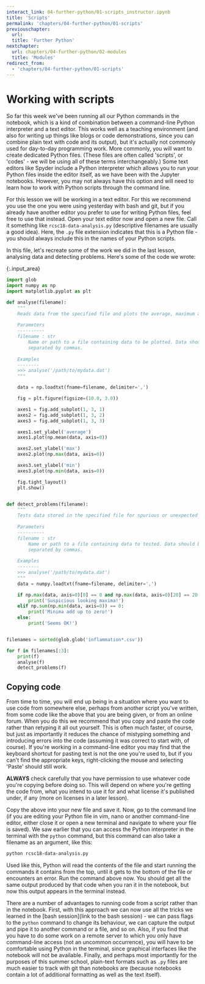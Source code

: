 ```yaml
---
interact_link: 04-further-python/01-scripts_instructor.ipynb
title: 'Scripts'
permalink: 'chapters/04-further-python/01-scripts'
previouschapter:
  url: 
  title: 'Further Python'
nextchapter:
  url: chapters/04-further-python/02-modules
  title: 'Modules'
redirect_from:
  - 'chapters/04-further-python/01-scripts'
---
```


# Working with scripts

So far this week we've been running all our Python commands in the notebook, which is a kind of combination between a command-line Python interpreter and a text editor. This works well as a teaching environment (and also for writing up things like blogs or code demonstrations, since you can combine plain text with code and its output), but it's actually not commonly used for day-to-day programming work. More commonly, you will want to create dedicated Python files. (These files are often called 'scripts', or 'codes' - we will be using all of these terms interchangeably.) Some text editors like Spyder include a Python interpreter which allows you to run your Python files inside the editor itself, as we have been with the Jupyter notebooks. However, you may not always have this option and will need to learn how to work with Python scripts through the command line.

For this lesson we will be working in a text editor. For this we recommend you use the one you were using yesterday with bash and git, but if you already have another editor you prefer to use for writing Python files, feel free to use that instead. Open your text editor now and open a new file. Call it something like `rcsc18-data-analysis.py` (descriptive filenames are usually a good idea). Here, the `.py` file extension indicates that this is a Python file - you should always include this in the names of your Python scripts.

In this file, let's recreate some of the work we did in the last lesson, analysing data and detecting problems. Here's some of the code we wrote:


{:.input_area}
```python
import glob
import numpy as np
import matplotlib.pyplot as plt

def analyse(filename):
    """
    Reads data from the specified file and plots the average, maximum and minimum along the first axis of the data.
    
    Parameters
    ----------
    filename : str
        Name or path to a file containing data to be plotted. Data should be 2-dimensional and values should be
        separated by commas.
    
    Examples
    --------
    >>> analyse('/path/to/mydata.dat')
    """

    data = np.loadtxt(fname=filename, delimiter=',')

    fig = plt.figure(figsize=(10.0, 3.0))

    axes1 = fig.add_subplot(1, 3, 1)
    axes2 = fig.add_subplot(1, 3, 2)
    axes3 = fig.add_subplot(1, 3, 3)

    axes1.set_ylabel('average')
    axes1.plot(np.mean(data, axis=0))

    axes2.set_ylabel('max')
    axes2.plot(np.max(data, axis=0))

    axes3.set_ylabel('min')
    axes3.plot(np.min(data, axis=0))

    fig.tight_layout()
    plt.show()


def detect_problems(filename):
    """
    Tests data stored in the specified file for spurious or unexpected values.
    
    Parameters
    ----------
    filename : str
        Name or path to a file containing data to tested. Data should be 2-dimensional and values should be
        separated by commas.
        
    Examples
    --------
    >>> analyse('/path/to/mydata.dat')
    """
    data = numpy.loadtxt(fname=filename, delimiter=',')

    if np.max(data, axis=0)[0] == 0 and np.max(data, axis=0)[20] == 20:
        print('Suspicious looking maxima!')
    elif np.sum(np.min(data, axis=0)) == 0:
        print('Minima add up to zero!')
    else:
        print('Seems OK!')


filenames = sorted(glob.glob('inflammation*.csv'))

for f in filenames[:3]:
    print(f)
    analyse(f)
    detect_problems(f)

```


<section class="callout panel panel-warning">
<div class="panel-heading">
<h2><span class="fa fa-thumb-tack"></span> Copying code</h2>
</div>


<div class="panel-body">

<p>From time to time, you will end up being in a situation where you want to use code from somewhere else, perhaps from another script you've written, from some code like the above that you are being given, or from an online forum. When you do this we recommend that you copy and paste the code rather than retyping it all out yourself. This is often much faster, of course, but just as importantly it reduces the chance of mistyping something and introducing errors into the code (assuming it was correct to start with, of course). If you're working in a command-line editor you may find that the keyboard shortcut for pasting text is not the one you're used to, but if you can't find the appropriate keys, right-clicking the mouse and selecting 'Paste' should still work.</p>
<p><strong>ALWAYS</strong> check carefully that you have permission to use whatever code you're copying before doing so. This will depend on where you're getting the code from, what you intend to use it for and what license it's published under, if any (more on licenses in a later lesson).</p>

</div>

</section>


Copy the above into your new file and save it. Now, go to the command line (if you are editing your Python file in vim, nano or another command-line editor, either close it or open a new terminal and navigate to where your file is saved). We saw earlier that you can access the Python interpreter in the terminal with the `python` command, but this command can also take a filename as an argument, like this:

```bash
python rcsc18-data-analysis.py
```

Used like this, Python will read the contents of the file and start running the commands it contains from the top, until it gets to the bottom of the file or encounters an error. Run the command above now. You should get all the same output produced by that code when you ran it in the notebook, but now this output appears in the terminal instead.

There are a number of advantages to running code from a script rather than in the notebook. First, with this approach we can now use all the tricks we learned in the [bash session](link to the bash session) - we can pass flags to the `python` command to change its behaviour, we can capture the output and pipe it to another command or a file, and so on. Also, if you find that you have to do some work on a remote server to which you only have command-line access (not an uncommon occurrence), you will have to be comfortable using Python in the terminal, since graphical interfaces like the notebook will not be available. Finally, and perhaps most importantly for the purposes of this summer school, plain-text formats such as `.py` files are much easier to track with git than notebooks are (because notebooks contain a lot of additional formatting as well as the text itself).
